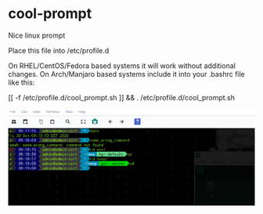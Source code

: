 # cool-prompt
Nice linux prompt

Place this file into /etc/profile.d

On RHEL/CentOS/Fedora based systems it will work without additional changes.
On Arch/Manjaro based systems include it into your .bashrc file like this:

[[ -f /etc/profile.d/cool_prompt.sh ]] && . /etc/profile.d/cool_prompt.sh


![img](/screenshot.png?raw=true "Screenshot")
